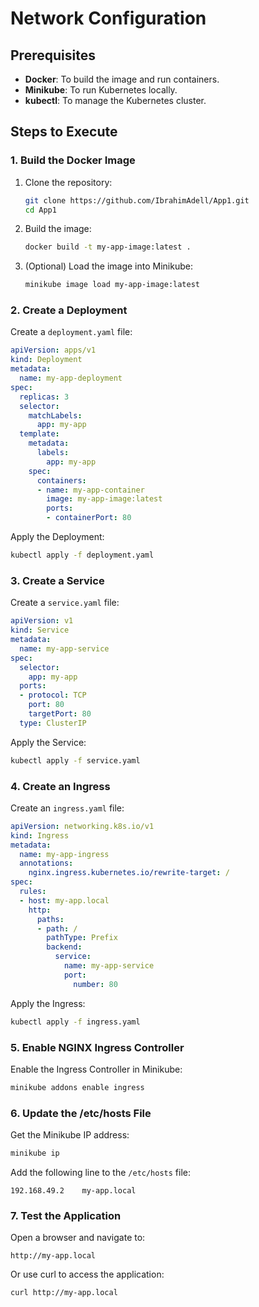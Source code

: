 # Network Configuration

## Prerequisites

- **Docker**: To build the image and run containers.
- **Minikube**: To run Kubernetes locally.
- **kubectl**: To manage the Kubernetes cluster.

## Steps to Execute

### 1. Build the Docker Image

1. Clone the repository:
   ```bash
   git clone https://github.com/IbrahimAdell/App1.git
   cd App1
   ```
2. Build the image:
   ```bash
   docker build -t my-app-image:latest .
   ```
3. (Optional) Load the image into Minikube:
   ```bash
   minikube image load my-app-image:latest
   ```

### 2. Create a Deployment

Create a `deployment.yaml` file:

```yaml
apiVersion: apps/v1
kind: Deployment
metadata:
  name: my-app-deployment
spec:
  replicas: 3
  selector:
    matchLabels:
      app: my-app
  template:
    metadata:
      labels:
        app: my-app
    spec:
      containers:
      - name: my-app-container
        image: my-app-image:latest
        ports:
        - containerPort: 80
```

Apply the Deployment:

```bash
kubectl apply -f deployment.yaml
```

### 3. Create a Service

Create a `service.yaml` file:

```yaml
apiVersion: v1
kind: Service
metadata:
  name: my-app-service
spec:
  selector:
    app: my-app
  ports:
  - protocol: TCP
    port: 80
    targetPort: 80
  type: ClusterIP
```

Apply the Service:

```bash
kubectl apply -f service.yaml
```

### 4. Create an Ingress

Create an `ingress.yaml` file:

```yaml
apiVersion: networking.k8s.io/v1
kind: Ingress
metadata:
  name: my-app-ingress
  annotations:
    nginx.ingress.kubernetes.io/rewrite-target: /
spec:
  rules:
  - host: my-app.local
    http:
      paths:
      - path: /
        pathType: Prefix
        backend:
          service:
            name: my-app-service
            port:
              number: 80
```

Apply the Ingress:

```bash
kubectl apply -f ingress.yaml
```

### 5. Enable NGINX Ingress Controller

Enable the Ingress Controller in Minikube:

```bash
minikube addons enable ingress
```

### 6. Update the /etc/hosts File

Get the Minikube IP address:

```bash
minikube ip
```

Add the following line to the `/etc/hosts` file:

```
192.168.49.2    my-app.local
```

### 7. Test the Application

Open a browser and navigate to:

```
http://my-app.local
```

Or use curl to access the application:

```bash
curl http://my-app.local
```


